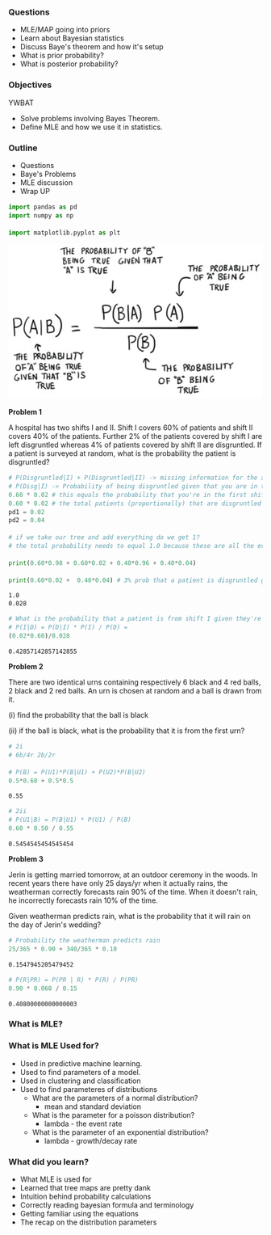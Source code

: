 
### Questions
* MLE/MAP going into priors
* Learn about Bayesian statistics
* Discuss Baye's theorem and how it's setup
* What is prior probability?
* What is posterior probability? 

### Objectives
YWBAT
* Solve problems involving Bayes Theorem. 
* Define MLE and how we use it in statistics. 

### Outline
* Questions
* Baye's Problems
* MLE discussion
* Wrap UP


```python
import pandas as pd
import numpy as np

import matplotlib.pyplot as plt
```

![](bayes.png)

**Problem 1**

 A hospital has two shifts I and II. Shift I covers 60% of patients and shift II covers 40% of the patients.   Further 2% of the patients covered by shift I are left disgruntled whereas 4% of patients covered by shift II are disgruntled. If a patient is surveyed at random, what is the probability the patient is disgruntled?


```python
# P(Disgruntled|I) + P(Disgruntled|II) -> missing information for the actual probability
# P(Disg|I) -> Probability of being disgruntled given that you are in the first shift
0.60 * 0.02 # this equals the probability that you're in the first shift and disgruntled
0.60 * 0.02 # the total patients (proportionally) that are disgruntled in shift 1
pd1 = 0.02
pd2 = 0.04

# if we take our tree and add everything do we get 1?
# the total probability needs to equal 1.0 because these are all the events

print(0.60*0.98 + 0.60*0.02 + 0.40*0.96 + 0.40*0.04)

print(0.60*0.02 +  0.40*0.04) # 3% prob that a patient is disgruntled given they're chosen at random
```

    1.0
    0.028



```python
# What is the probability that a patient is from shift I given they're disgruntled. 
# P(I|D) = P(D|I) * P(I) / P(D) = 
(0.02*0.60)/0.028
```




    0.42857142857142855



**Problem 2**

There are two identical urns containing respectively 6 black and 4 red balls, 2 black and 2 red balls. An urn is chosen at random and a ball is drawn from it. 

(i) find the probability that the ball is black 

(ii) if the ball is black, what is the probability that it is from the first urn?


```python
# 2i
# 6b/4r 2b/2r

# P(B) = P(U1)*P(B|U1) + P(U2)*P(B|U2)
0.5*0.60 + 0.5*0.5
```




    0.55




```python
# 2ii
# P(U1|B) = P(B|U1) * P(U1) / P(B)
0.60 * 0.50 / 0.55
```




    0.5454545454545454



**Problem 3**

Jerin is getting married tomorrow, at an outdoor ceremony in the woods. In recent years there have only  25 days/yr when it actually rains, the weatherman correctly forecasts rain 90% of the time. When it doesn't rain, he incorrectly forecasts rain 10% of the time.

Given weatherman predicts rain, what is the probability that it will rain on the day of Jerin's wedding?


```python
# Probability the weatherman predicts rain
25/365 * 0.90 + 340/365 * 0.10
```




    0.1547945205479452




```python
# P(R|PR) = P(PR | R) * P(R) / P(PR) 
0.90 * 0.068 / 0.15
```




    0.40800000000000003



### What is MLE?

### What is MLE Used for?

- Used in predictive machine learning. 
- Used to find parameters of a model. 
- Used in clustering and classification
- Used to find parameteres of distributions
    - What are the parameters of a normal distribution?
        - mean and standard deviation
    - What is the parameter for a poisson distribution?
        - lambda - the event rate
    - What is the parameter of an exponential distribution?
        - lambda - growth/decay rate
        

### What did you learn?
* What MLE is used for
* Learned that tree maps are pretty dank
* Intuition behind probability calculations
* Correctly reading bayesian formula and terminology
* Getting familiar using the equations
* The recap on the distribution parameters


```python

```
